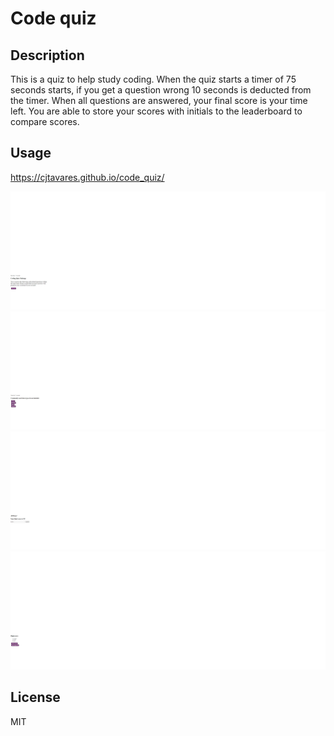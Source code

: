 # Code quiz

## Description
This is a quiz to help study coding.  When the quiz starts a timer of 75 seconds starts, if you get a question wrong 10 seconds is deducted from the timer. When all questions are answered, your final score is your time left.  You are able to store your scores with initials to the leaderboard to compare scores.  



## Usage

https://cjtavares.github.io/code_quiz/

![Start page](assets/Start.png)
![Question](/assets/question.png)
![Score Page](/assets/scorepage.png)
![Leader Board](/assets/Highscores.png)


## License

MIT

